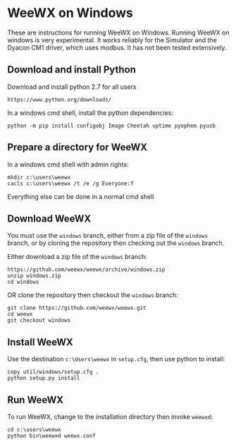 # WeeWX on Windows

These are instructions for running WeeWX on Windows.  Running WeeWX on windows is very experimental.  It works reliably for the Simulator and the Dyacon CM1 driver, which uses modbus.  It has not been tested extensively.

## Download and install Python

Download and install python 2.7 for all users
```
https://www.python.org/downloads/
```

In a windows cmd shell, install the python dependencies:
```
python -m pip install configobj Image Cheetah uptime pyephem pyusb
```

## Prepare a directory for WeeWX

In a windows cmd shell with admin rights:
```
mkdir c:\users\weewx
cacls c:\users\weewx /t /e /g Everyone:f
```

Everything else can be done in a normal cmd shell

## Download WeeWX

You must use the `windows` branch, either from a zip file of the `windows` branch, or by cloning the repository then checking out the `windows` branch.

Either download a zip file of the `windows` branch:
```
https://github.com/weewx/weewx/archive/windows.zip
unzip windows.zip
cd windows
```

OR clone the repository then checkout the `windows` branch:
```
git clone https://github.com/weewx/weewx.git
cd weewx
git checkout windows
```

## Install WeeWX

Use the destination `c:\Users\weewx` in `setup.cfg`, then use python to install:
```
copy util/windows/setup.cfg .
python setup.py install
```

## Run WeeWX

To run WeeWX, change to the installation directory then invoke `weewxd`:
```
cd c:\users\weewx
python bin\weewxd weewx.conf
```

